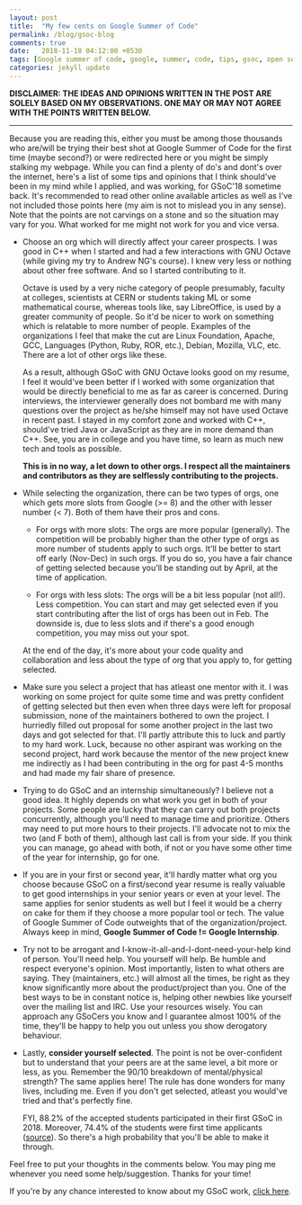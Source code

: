 ```yaml
---
layout: post
title:  "My few cents on Google Summer of Code"
permalink: /blog/gsoc-blog
comments: true
date:   2018-11-18 04:12:00 +0530
tags: [Google summer of code, google, summer, code, tips, gsoc, open source, foss, free software, blog]
categories: jekyll update
---
```



**DISCLAIMER: THE IDEAS AND OPINIONS WRITTEN IN THE POST ARE SOLELY BASED ON MY OBSERVATIONS. ONE MAY OR MAY NOT AGREE WITH THE POINTS WRITTEN BELOW.**

----

Because you are reading this, either you must be among those thousands who are/will be trying their best shot at Google Summer of Code for the first time (maybe second?) or were redirected here or you might be simply stalking my webpage. While you can find a plenty of do's and dont's over the internet, here's a list of some tips and opinions that I think should've been in my mind while I applied, and was working, for GSoC'18 sometime back. It's recommended to read other online available articles as well as I've not included those points here (my aim is not to mislead you in any sense). Note that the points are not carvings on a stone and so the situation may vary for you. What worked for me might not work for you and vice versa.

*   Choose an org which will directly affect your career prospects. I was good in C++ when I started and had a few interactions with GNU Octave (while giving my try to Andrew NG's course). I knew very less or nothing about other free software. And so I started contributing to it. 
    
    Octave is used by a very niche category of people presumably, faculty at colleges, scientists at CERN or students taking ML or some mathematical course, whereas tools like, say LibreOffice, is used by a greater community of people. So it'd be nicer to work on something which is relatable to more number of people. Examples of the organizations I feel that make the cut are Linux Foundation, Apache, GCC, Languages (Python, Ruby, ROR, etc.), Debian, Mozilla, VLC, etc. There are a lot of other orgs like these.

    As a result, although GSoC with GNU Octave looks good on my resume, I feel it would've been better if I worked with some organization that would be directly beneficial to me as far as career is concerned. During interviews, the interviewer generally does not bombard me with many questions over the project as he/she himself may not have used Octave in recent past. I stayed in my comfort zone and worked with C++, should've tried Java or JavaScript as they are in more demand than C++. See, you are in college and you have time, so learn as much new tech and tools as possible.

    **This is in no way, a let down to other orgs. I respect all the maintainers and contributors as they are selflessly contributing to the projects.**

*   While selecting the organization, there can be two types of orgs, one which gets more slots from Google (>= 8) and the other with lesser number (< 7). Both of them have their pros and cons. 

    *   For orgs with more slots: The orgs are more popular (generally). The competition will be probably higher than the other type of orgs as more number of students apply to such orgs. It'll be better to start off early (Nov-Dec) in such orgs. If you do so, you have a fair chance of getting selected because you'll be standing out by April, at the time of application.

    *   For orgs with less slots: The orgs will be a bit less popular (not all!). Less competition. You can start and may get selected even if you start contributing after the list of orgs has been out in Feb. The downside is, due to less slots and if there's a good enough competition, you may miss out your spot.

    At the end of the day, it's more about your code quality and collaboration and less about the type of org that you apply to, for getting selected.

*   Make sure you select a project that has atleast one mentor with it. I was working on some project for quite some time and was pretty confident of getting selected but then even when three days were left for proposal submission, none of the maintainers bothered to own the project. I hurriedly filled out proposal for some another project in the last two days and got selected for that. I'll partly attribute this to luck and partly to my hard work. Luck, because no other aspirant was working on the second project, hard work because the mentor of the new project knew me indirectly as I had been contributing in the org for past 4-5 months and had made my fair share of presence.

*   Trying to do GSoC and an internship simultaneously? I believe not a good idea. It highly depends on what work you get in both of your projects. Some people are lucky that they can carry out both projects concurrently, although you'll need to manage time and prioritize. Others may need to put more hours to their projects. I'll advocate not to mix the two (and F both of them), although last call is from your side. If you think you can manage, go ahead with both, if not or you have some other time of the year for internship, go for one.

*   If you are in your first or second year, it'll hardly matter what org you choose because GSoC on a first/second year resume is really valuable to get good internships in your senior years or even at your level. The same applies for senior students as well but I feel it would be a cherry on cake for them if they choose a more popular tool or tech. The value of Google Summer of Code outweights that of the organization/project. Always keep in mind, **Google Summer of Code != Google Internship**. 

*   Try not to be arrogant and I-know-it-all-and-I-dont-need-your-help kind of person. You'll need help. You yourself will help. Be humble and respect everyone's opinion. Most importantly, listen to what others are saying. They (maintainers, etc.) will almost all the times, be right as they know significantly more about the product/project than you. One of the best ways to be in constant notice is, helping other newbies like yourself over the mailing list and IRC. Use your resources wisely. You can approach any GSoCers you know and I guarantee almost 100% of the time, they'll be happy to help you out unless you show derogatory behaviour.

*   Lastly, **consider yourself selected**. The point is not be over-confident but to understand that your peers are at the same level, a bit more or less, as you. Remember the 90/10 breakdown of mental/physical strength? The same applies here! The rule has done wonders for many lives, including me. Even if you don't get selected, atleast you would've tried and that's perfectly fine.
    
    FYI, 88.2% of the accepted students participated in their first GSoC in 2018. Moreover, 74.4% of the students were first time applicants ([source](https://opensource.googleblog.com/2018/05/google-summer-of-code-2018-statistics.html)). So there's a high probability that you'll be able to make it through.

Feel free to put your thoughts in the comments below. You may ping me whenever you need some help/suggestion. Thanks for your time!

If you're by any chance interested to know about my GSoC work, [click here](http://me-ydv-5.github.io/gsoc2018).
